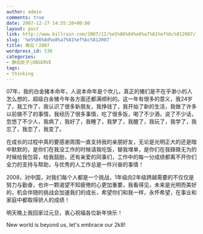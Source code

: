 ```yaml
---
author: admin
comments: true
date: 2007-12-27 14:55:28+00:00
layout: post
link: http://www.billrain.com/2007/12/%e5%86%8d%e8%a7%81%ef%bc%812007/
slug: '%e5%86%8d%e8%a7%81%ef%bc%812007'
title: 再见！2007
wordpress_id: 530
categories:
- 静如处子|OBSERVE
tags:
- thinking
---
```


07年，我的白金猪本命年，人说本命年是个坎儿，真正的猪们是不在乎渺小的人怎么想的，超级白金猪今年各方面还都满顺利的。这一年有很多的意义，我24岁了，我工作了，我认识了很多新朋友，我挣钱了，我开始了新的生活，我做了许多以前做不了的事情，我经历了很多事情，吃了很多饭，喝了不少酒，说了不少话，忽悠了不少人，我病了，我好了，我睡了，我梦了，我醒了，我玩了，我学了，我忘了，我恋了，我变了。

在成长的过程中真的要感谢周围一直支持我的亲朋好友，无论是光明正大的还是暗中默默的，是你们在我没工作的时候请我吃饭，替我埋单，是你们在我碌碌无为的时候给我包容，给我鼓励，还有亲爱的同事们，工作中的每一分成绩都离不开你们全力的支持与帮助，与优秀的人工作总是一件兴奋的事情！

2008，对中国，对我们每个人都是一个挑战，1年级向2年级跨越需要的不仅仅是努力与勤奋，也许一颗渴望不知疲倦的心更加重要，我看得见，未来是光明而美好的，机会伴随的挑战会加速我们的成长，希望你们和我一样，永怀希望，在事业和家庭中都取得骄人的成绩！

明天晚上我回家过元旦，衷心祝福各位新年快乐！

New world is beyond us, let's embrace our 2k8!
